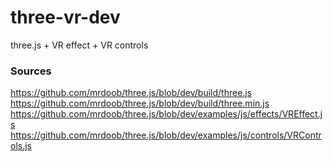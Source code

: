 # three-vr-dev

three.js + VR effect + VR controls

### Sources

https://github.com/mrdoob/three.js/blob/dev/build/three.js
https://github.com/mrdoob/three.js/blob/dev/build/three.min.js
https://github.com/mrdoob/three.js/blob/dev/examples/js/effects/VREffect.js
https://github.com/mrdoob/three.js/blob/dev/examples/js/controls/VRControls.js
